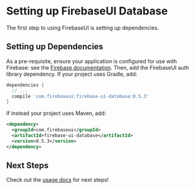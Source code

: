 # Setting up FirebaseUI Database

The first step to using FirebaseUI is setting up dependencies.

## Setting up Dependencies

As a pre-requisite, ensure your application is configured for use with
Firebase: see the
[Firebase documentation](https://firebase.google.com/docs/android/setup).
Then, add the FirebaseUI auth library dependency. If your project uses
Gradle, add:

```groovy
dependencies {
  // ...
  compile 'com.firebaseui:firebase-ui-database:0.5.3'
}
```

If instead your project uses Maven, add:

```xml
<dependency>
  <groupId>com.firebaseui</groupId>
  <artifactId>firebase-ui-database</artifactId>
  <version>0.5.3</version>
</dependency>
```

## Next Steps

Check out the [usage docs](./usage.md) for next steps!
